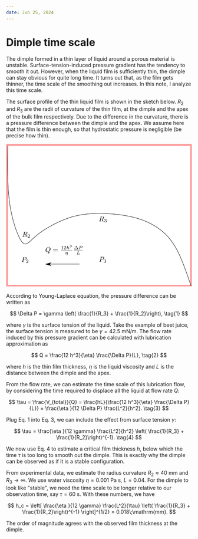 ```yaml
---
date: Jun 25, 2024
---
```


# Dimple time scale

The dimple formed in a thin layer of liquid around a porous material is unstable. Surface-tension-induced pressure gradient has the tendency to smooth it out. However, when the liquid film is sufficiently thin, the dimple can stay obvious for quite long time. It turns out that, as the film gets thinner, the time scale of the smoothing out increases. In this note, I analyze this time scale.

The surface profile of the thin liquid film is shown in the sketch below. $R_2$ and $R_3$ are the radii of curvature of the thin film, at the dimple and the apex of the bulk film respectively. Due to the difference in the curvature, there is a pressure difference between the dimple and the apex. We assume here that the film is thin enough, so that hydrostatic pressure is negligible (be precise how thin). 

![picture 0](/assets/images/2024/06/dimple-sketch.png)  

According to Young-Laplace equation, the pressure difference can be written as

$$
\Delta P = \gamma \left( \frac{1}{R_3} + \frac{1}{R_2}\right), \tag{1}
$$

where $\gamma$ is the surface tension of the liquid. Take the example of beet juice, the surface tension is measured to be $\gamma = 42.5$ mN/m. The flow rate induced by this pressure gradient can be calculated with lubrication approximation as

$$
Q = \frac{12 h^3}{\eta} \frac{\Delta P}{L}, \tag{2}
$$

where $h$ is the thin film thickness, $\eta$ is the liquid viscosity and $L$ is the distance between the dimple and the apex. 

From the flow rate, we can estimate the time scale of this lubrication flow, by considering the time required to displace all the liquid at flow rate $Q$:

$$
\tau = \frac{V_{total}}{Q} = \frac{hL}{\frac{12 h^3}{\eta} \frac{\Delta P}{L}} = \frac{\eta }{12 \Delta P} \frac{L^2}{h^2}. \tag{3}
$$

Plug Eq. 1 into Eq. 3, we can include the effect from surface tension $\gamma$:

$$
\tau = \frac{\eta }{12 \gamma} \frac{L^2}{h^2} \left( \frac{1}{R_3} + \frac{1}{R_2}\right)^{-1}. \tag{4}
$$

We now use Eq. 4 to estimate a critical film thickness $h$, below which the time $\tau$ is too long to smooth out the dimple. This is exactly why the dimple can be observed as if it is a stable configuration. 

From experimental data, we estimate the radius curvature $R_2\approx 40$ mm and $R_3 \to \infty$. We use water viscosity $\eta = 0.001$ Pa s, $L = 0.04$. For the dimple to look like "stable", we need the time scale to be longer relative to our observation time, say $\tau = 60$ s. With these numbers, we have

$$
h_c = \left[ \frac{\eta }{12 \gamma} \frac{L^2}{\tau} \left( \frac{1}{R_3} + \frac{1}{R_2}\right)^{-1} \right]^{1/2} = 0.018\;\mathrm{mm}.
$$

The order of magnitude agrees with the observed film thickness at the dimple. 


